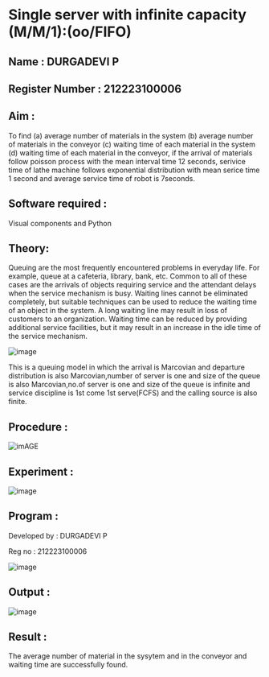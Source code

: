 # Single server with infinite capacity (M/M/1):(oo/FIFO)

## Name : DURGADEVI P

## Register Number : 212223100006

## Aim :
To find (a) average number of materials in the system (b) average number of materials in the conveyor (c) waiting time of each material in the system (d) waiting time of each material in the conveyor, if the arrival  of materials follow poisson process with the mean interval time 12 seconds, serivice time of lathe machine follows exponential distribution with mean serice time 1 second and average service time of robot is 7seconds.

## Software required :
Visual components and Python

## Theory:
Queuing are the most frequently encountered problems in everyday life. For example, queue at a cafeteria, library, bank, etc. Common to all of these cases are the arrivals of objects requiring service and the attendant delays when the service mechanism is busy. Waiting lines cannot be eliminated completely, but suitable techniques can be used to reduce the waiting time of an object in the system. A long waiting line may result in loss of customers to an organization. Waiting time can be reduced by providing additional service facilities, but it may result in an increase in the idle time of the service mechanism.

![image](1.png)

This is a queuing model in which the arrival is Marcovian and departure distribution is also Marcovian,number of server is one and size of the queue is also Marcovian,no.of server is one and size of the queue is infinite and service discipline is 1st come 1st serve(FCFS) and the calling source is also finite.

## Procedure :

![imAGE](2.png)



## Experiment :

![image](https://github.com/durgadevi22d/Single-server-infinite-capacity---Markov-Model/assets/149987216/ada19255-11da-4c96-b028-3adbf6722e1b)



 
## Program :
Developed by : DURGADEVI P

Reg no : 212223100006

![image](https://github.com/ramjan1729/Single-server-infinite-capacity---Markov-Model/assets/103921593/5f1fd58d-5929-4c51-89ea-4cef009e5bad)

## Output :

![image](https://github.com/durgadevi22d/Single-server-infinite-capacity---Markov-Model/assets/149987216/d1ee925e-7e6c-4c75-acad-4c5432a91292)


## Result :
The average number of material in the sysytem and in the conveyor and waiting time are successfully found.

